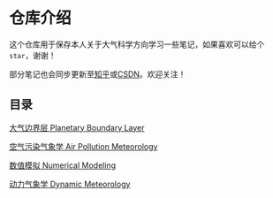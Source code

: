 # 仓库介绍
这个仓库用于保存本人关于大气科学方向学习一些笔记，如果喜欢可以给个`star`，谢谢！

部分笔记也会同步更新至[知乎](https://www.zhihu.com/people/qiu-jiao-yi-50)或[CSDN](https://blog.csdn.net/le0_5?spm=1010.2135.3001.5343)。欢迎关注！

## 目录
[大气边界层 Planetary Boundary Layer](./PBL.md)

[空气污染气象学 Air Pollution Meteorology](./ap.md)

[数值模拟 Numerical Modeling](./从0开始写一个数值预报程序！.md)

[动力气象学 Dynamic Meteorology](./wind.md)